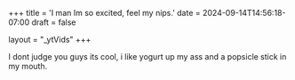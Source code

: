 +++
title = 'I man Im so excited, feel my nips.'
date = 2024-09-14T14:56:18-07:00
draft = false

layout = "_ytVids"
+++


I dont judge you guys its cool, i like yogurt up my ass and a popsicle stick in my mouth.